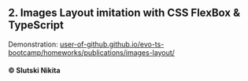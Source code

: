 ##  2. Images Layout imitation with CSS FlexBox & TypeScript
Demonstration: [user-of-github.github.io/evo-ts-bootcamp/homeworks/publications/images-layout/](https://user-of-github.github.io/evo-ts-bootcamp/homeworks/publications/images-layout/)  


#### © Slutski Nikita
